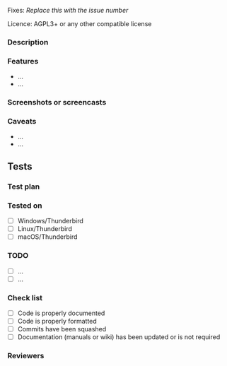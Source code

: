 Fixes: *Replace this with the issue number*

Licence: AGPL3+ or any other compatible license

### Description



### Features

* ...
* ...

### Screenshots or screencasts

### Caveats

* ...
* ...

## Tests

### Test plan
<!--
Add each test which should be performed and give a general description of the context
You can also link to one or more entries from the "Acceptance tests" section in the wiki
-->

 
### Tested on

- [ ] Windows/Thunderbird
- [ ] Linux/Thunderbird
- [ ] macOS/Thunderbird

### TODO

- [ ] ...
- [ ] ...

### Check list

- [ ] Code is properly documented
- [ ] Code is properly formatted
- [ ] Commits have been squashed
- [ ] Documentation (manuals or wiki) has been updated or is not required

### Reviewers
<!--
Please list below the Github handles of people suceptible to review this PR
-->
